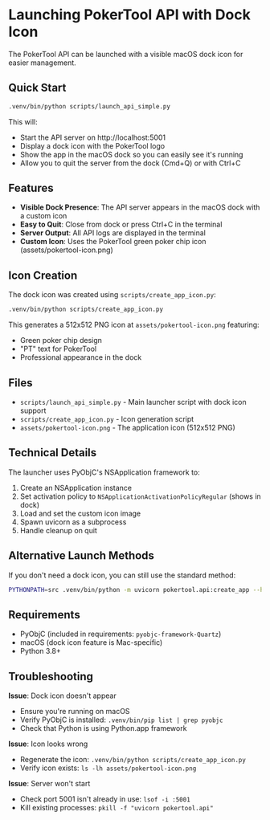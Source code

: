 # Launching PokerTool API with Dock Icon

The PokerTool API can be launched with a visible macOS dock icon for easier management.

## Quick Start

```bash
.venv/bin/python scripts/launch_api_simple.py
```

This will:
- Start the API server on http://localhost:5001
- Display a dock icon with the PokerTool logo
- Show the app in the macOS dock so you can easily see it's running
- Allow you to quit the server from the dock (Cmd+Q) or with Ctrl+C

## Features

- **Visible Dock Presence**: The API server appears in the macOS dock with a custom icon
- **Easy to Quit**: Close from dock or press Ctrl+C in the terminal
- **Server Output**: All API logs are displayed in the terminal
- **Custom Icon**: Uses the PokerTool green poker chip icon (assets/pokertool-icon.png)

## Icon Creation

The dock icon was created using `scripts/create_app_icon.py`:

```bash
.venv/bin/python scripts/create_app_icon.py
```

This generates a 512x512 PNG icon at `assets/pokertool-icon.png` featuring:
- Green poker chip design
- "PT" text for PokerTool
- Professional appearance in the dock

## Files

- `scripts/launch_api_simple.py` - Main launcher script with dock icon support
- `scripts/create_app_icon.py` - Icon generation script
- `assets/pokertool-icon.png` - The application icon (512x512 PNG)

## Technical Details

The launcher uses PyObjC's NSApplication framework to:
1. Create an NSApplication instance
2. Set activation policy to `NSApplicationActivationPolicyRegular` (shows in dock)
3. Load and set the custom icon image
4. Spawn uvicorn as a subprocess
5. Handle cleanup on quit

## Alternative Launch Methods

If you don't need a dock icon, you can still use the standard method:

```bash
PYTHONPATH=src .venv/bin/python -m uvicorn pokertool.api:create_app --host 0.0.0.0 --port 5001 --factory
```

## Requirements

- PyObjC (included in requirements: `pyobjc-framework-Quartz`)
- macOS (dock icon feature is Mac-specific)
- Python 3.8+

## Troubleshooting

**Issue**: Dock icon doesn't appear
- Ensure you're running on macOS
- Verify PyObjC is installed: `.venv/bin/pip list | grep pyobjc`
- Check that Python is using Python.app framework

**Issue**: Icon looks wrong
- Regenerate the icon: `.venv/bin/python scripts/create_app_icon.py`
- Verify icon exists: `ls -lh assets/pokertool-icon.png`

**Issue**: Server won't start
- Check port 5001 isn't already in use: `lsof -i :5001`
- Kill existing processes: `pkill -f "uvicorn pokertool.api"`
